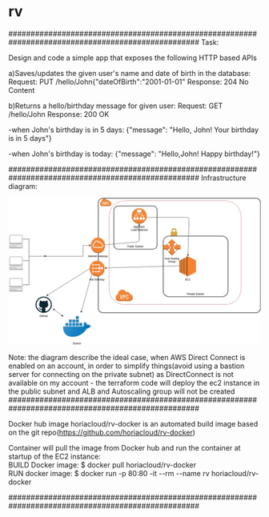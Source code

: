 # rv

###################################################################################################
Task:

Design and code a simple app that exposes the following HTTP based APIs

a)Saves/updates the given user's name and date of birth in the database:
Request: PUT /hello/John{"dateOfBirth":"2001-01-01"
Response: 204 No Content

b)Returns a hello/birthday message for given user:
Request: GET /hello/John
Response: 200 OK

-when John's birthday is in 5 days:
{"message": "Hello, John! Your birthday is in 5 days"}

-when John's birthday is today:
{"message": "Hello,John! Happy birthday!"}

###################################################################################################
Infrastructure diagram:

![alt text](https://github.com/horia-cloud/rv/blob/master/architecture/infrastructure%20diagram.jpg)

Note: the diagram describe the ideal case, when AWS Direct Connect is enabled on an account,
in order to simplify things(avoid using a bastion server for connecting on the private subnet) 
as DirectConnect is not available on my account - the terraform code will deploy the ec2 instance 
in the public subnet and ALB and Autoscaling group will not be created
###################################################################################################

Docker hub image horiacloud/rv-docker is an automated build image based on the git repo(https://github.com/horiacloud/rv-docker)

Container will pull the image from Docker hub and run the container at startup of the EC2 instance:    
BUILD Docker image: $ docker pull horiacloud/rv-docker  
RUN docker image: $ docker run -p 80:80 -it --rm --name rv horiacloud/rv-docker  

###################################################################################################
